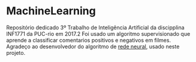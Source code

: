 # MachineLearning

Repositório dedicado 3º Trabalho de Inteligência Artificial da discipplina INF1771 da PUC-rio em 2017.2
Foi usado um algoritmo supervisionado que aprende a classificar comentarios positivos e negativos em filmes.
Agradeço ao desenvolvedor do algoritmo de [rede neural](https://github.com/codeplea/genann), usado neste projeto.
